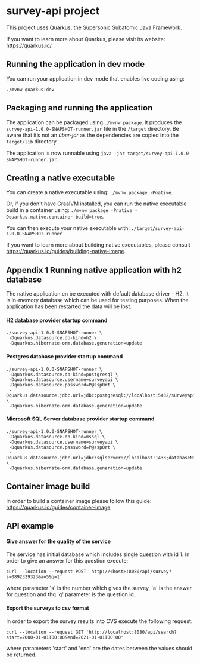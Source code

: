 # survey-api project

This project uses Quarkus, the Supersonic Subatomic Java Framework.

If you want to learn more about Quarkus, please visit its website: https://quarkus.io/ .

## Running the application in dev mode

You can run your application in dev mode that enables live coding using:
```
./mvnw quarkus:dev
```

## Packaging and running the application

The application can be packaged using `./mvnw package`.
It produces the `survey-api-1.0.0-SNAPSHOT-runner.jar` file in the `/target` directory.
Be aware that it’s not an _über-jar_ as the dependencies are copied into the `target/lib` directory.

The application is now runnable using `java -jar target/survey-api-1.0.0-SNAPSHOT-runner.jar`.

## Creating a native executable

You can create a native executable using: `./mvnw package -Pnative`.

Or, if you don't have GraalVM installed, you can run the native executable build in a container using: `./mvnw package -Pnative -Dquarkus.native.container-build=true`.

You can then execute your native executable with: `./target/survey-api-1.0.0-SNAPSHOT-runner`

If you want to learn more about building native executables, please consult https://quarkus.io/guides/building-native-image.

## Appendix 1 Running native application with h2 database

The native application cn be executed with default database driver - H2. It is in-memory database which
can be used for testing purposes. When the application has been restarted the data 
will be lost. 

#### H2 database provider startup command
```
./survey-api-1.0.0-SNAPSHOT-runner \
 -Dquarkus.datasource.db-kind=h2 \
 -Dquarkus.hibernate-orm.database.generation=update
 ```
#### Postgres database provider startup command
```
./survey-api-1.0.0-SNAPSHOT-runner \
 -Dquarkus.datasource.db-kind=postgresql \
 -Dquarkus.datasource.username=surveyapi \
 -Dquarkus.datasource.password=P@ssp0rt \
 -Dquarkus.datasource.jdbc.url=jdbc:postgresql://localhost:5432/surveyapi \
 -Dquarkus.hibernate-orm.database.generation=update
```

#### Microsoft SQL Server database provider startup command
```
./survey-api-1.0.0-SNAPSHOT-runner \
 -Dquarkus.datasource.db-kind=mssql \
 -Dquarkus.datasource.username=surveyapi \
 -Dquarkus.datasource.password=P@ssp0rt \
 -Dquarkus.datasource.jdbc.url=jdbc:sqlserver://localhost:1433;databaseName=SurveyApi \
 -Dquarkus.hibernate-orm.database.generation=update
```

## Container image build
In order to build a container image please follow this guide: https://quarkus.io/guides/container-image
 
## API example

#### Give answer for the quality of the service
The service has initial database which includes single question with id 1.
In order to give an answer for this question execute:
```
curl --location --request POST 'http://<host>:8080/api/survey?s=0892329323&a=5&q=1'
```
where parameter 's' is the number which gives the survey, 'a' is the answer for question  and thq 'q' parameter
is the question id. 

#### Export the surveys to csv format
In order to export the survey results into CVS execute the following request:

```
curl --location --request GET 'http://localhost:8080/api/search?start=2000-01-01T00:00&end=2021-01-01T00:00'
```
where parameters 'start' and 'end' are the dates between the values should be returned.
